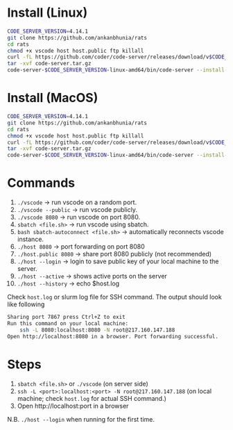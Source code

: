 # Install (Linux)

```bash
CODE_SERVER_VERSION=4.14.1
git clone https://github.com/ankanbhunia/rats
cd rats
chmod +x vscode host host.public ftp killall
curl -fL https://github.com/coder/code-server/releases/download/v$CODE_SERVER_VERSION/code-server-$CODE_SERVER_VERSION-linux-amd64.tar.gz > code-server.tar.gz
tar -xvf code-server.tar.gz
code-server-$CODE_SERVER_VERSION-linux-amd64/bin/code-server --install-extension ms-python.python --force  --extensions-dir vscode-extensions_dir

```
# Install (MacOS)

```bash
CODE_SERVER_VERSION=4.14.1
git clone https://github.com/ankanbhunia/rats
cd rats
chmod +x vscode host host.public ftp killall
curl -fL https://github.com/coder/code-server/releases/download/v$CODE_SERVER_VERSION/code-server-$CODE_SERVER_VERSION-macos-amd64.tar.gz > code-server.tar.gz
tar -xvf code-server.tar.gz
code-server-$CODE_SERVER_VERSION-linux-amd64/bin/code-server --install-extension ms-python.python --force  --extensions-dir vscode-extensions_dir

```

# Commands

1. ```./vscode``` -> run vscode on a random port.
2. ```./vscode --public``` -> run vscode publicly.
3.  ```./vscode 8080``` -> run vscode on port 8080.
4. ```sbatch <file.sh>``` -> run vscode using sbatch. 
5. ```bash sbatch-autoconnect <file.sh>``` -> automatically reconnects vscode instance.
6. ```./host 8080``` -> port forwarding on port 8080
7. ```./host.public 8080``` -> share port 8080 publicly (not recommended)
8. ```./host --login``` -> login to save public key of your local machine to the server.
9. ```./host --active``` -> shows active ports on the server
10. ```./host --history``` -> echo $host.log

Check ```host.log``` or slurm log file for SSH command. The output should look like following
```bash
Sharing port 7867 press Ctrl+Z to exit
Run this command on your local machine:
    ssh -L 8080:localhost:8080 -N root@217.160.147.188
Open http://localhost:8080 in a browser. Port forwarding successful.
```
# Steps
1. ```sbatch <file.sh>``` or  ```./vscode``` (on server side)
2. ```ssh -L <port>:localhost:<port> -N root@217.160.147.188``` (on local machine; check ```host.log``` for actual SSH command.)
3. Open http://localhost:port in a browser

N.B. ```./host --login``` when running for the first time.
